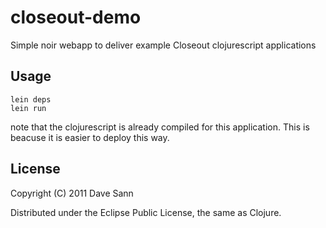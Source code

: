# closeout-demo

Simple noir webapp to deliver example Closeout clojurescript applications

## Usage

```
lein deps
lein run
```

note that the clojurescript is already compiled for this application.
This is beacuse it is easier to deploy this way.

## License

Copyright (C) 2011 Dave Sann

Distributed under the Eclipse Public License, the same as Clojure.

